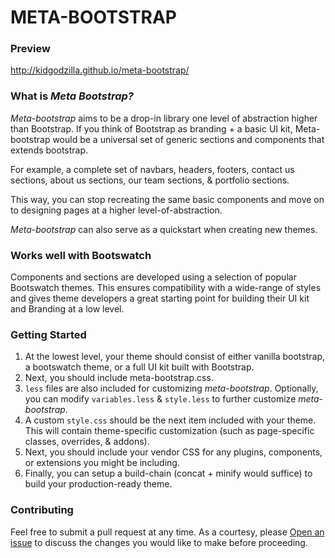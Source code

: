 # META-BOOTSTRAP

### Preview

http://kidgodzilla.github.io/meta-bootstrap/

### What is *Meta Bootstrap?*

*Meta-bootstrap* aims to be a drop-in library one level of abstraction higher than Bootstrap. If you think of Bootstrap as branding + a basic UI kit, Meta-bootstrap would be a universal set of generic sections and components that extends bootstrap.

For example, a complete set of navbars, headers, footers, contact us sections, about us sections, our team sections, & portfolio sections.

This way, you can stop recreating the same basic components and move on to designing pages at a higher level-of-abstraction.

*Meta-bootstrap* can also serve as a quickstart when creating new themes.

### Works well with Bootswatch

Components and sections are developed using a selection of popular Bootswatch themes. This ensures compatibility with a wide-range of styles and gives theme developers a great starting point for building their UI kit and Branding at a low level.

### Getting Started

1. At the lowest level, your theme should consist of either vanilla bootstrap, a bootswatch theme, or a full UI kit built with Bootstrap.
2. Next, you should include meta-bootstrap.css.
3. `less` files are also included for customizing *meta-bootstrap*. Optionally, you can modify `variables.less` & `style.less` to further customize *meta-bootstrap*.
4. A custom `style.css` should be the next item included with your theme. This will contain theme-specific customization (such as page-specific classes, overrides, & addons).
5. Next, you should include your vendor CSS for any plugins, components, or extensions you might be including.
6. Finally, you can setup a build-chain (concat + minify would suffice) to build your production-ready theme.

### Contributing

Feel free to submit a pull request at any time. As a courtesy, please <a href="https://github.com/kidGodzilla/meta-bootstrap/issues">Open an issue</a> to discuss the changes you would like to make before proceeding.
